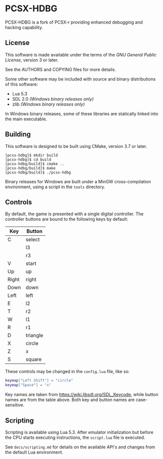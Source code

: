 # PCSX-HDBG #
PCSX-HDBG is a fork of PCSX-r providing enhanced debugging and hacking
capability.


## License ##
This software is made available under the terms of the
*GNU General Public License*, version 3 or later.

See the AUTHORS and COPYING files for more details.

Some other software may be included with source and binary distributions
of this software:

 * Lua 5.3
 * SDL 2.0 _(Windows binary releases only)_
 * zlib _(Windows binary releases only)_

In Windows binary releases, some of these libraries are statically
linked into the main executable.


## Building ##
This software is designed to be built using CMake, version 3.7 or later.

```
[pcsx-hdbg]$ mkdir build
[pcsx-hdbg]$ cd build
[pcsx-hdbg/build]$ cmake ..
[pcsx-hdbg/build]$ make
[pcsx-hdbg/build]$ ./pcsx-hdbg
```

Binary releases for Windows are built under a MinGW cross-compilation
environment, using a script in the `tools` directory.


## Controls ##
By default, the game is presented with a single digital controller. The
controller buttons are bound to the following keys by default:

| Key | Button |
|-----|--------|
|C    |select  |
|     |l3      |
|     |r3      |
|V    |start   |
|Up   |up      |
|Right|right   |
|Down |down    |
|Left |left    |
|E    |l2      |
|T    |r2      |
|W    |l1      |
|R    |r1      |
|D    |triangle|
|X    |circle  |
|Z    |x       |
|S    |square  |

These controls may be changed in the `config.lua` file, like so:

```lua
keymap["Left Shift"] = "circle"
keymap["Space"] = "x"
```

Key names are taken from <https://wiki.libsdl.org/SDL_Keycode>, while
button names are from the table above. Both key and button names are
case-sensitive.


## Scripting ##
Scripting is available using Lua 5.3. After emulator initialization but
before the CPU starts executing instructions, the `script.lua` file is
executed.

See `docs/scripting.md` for details on the available API's and changes
from the default Lua environment.
